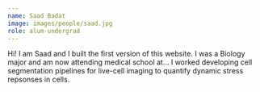 ```yaml
---
name: Saad Badat
image: images/people/saad.jpg
role: alum-undergrad
---
```


Hi! I am Saad and I built the first version of this website. I was a Biology major and am now attending medical school at... I worked developing cell segmentation pipelines for live-cell imaging to quantify dynamic stress repsonses in cells.
